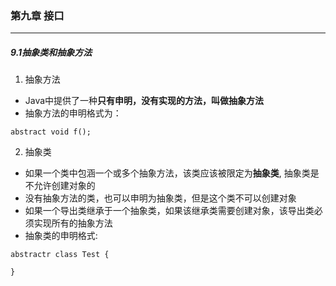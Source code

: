### 第九章   接口 ###
--------------------------


##### 9.1抽象类和抽象方法  
1. 抽象方法  
* Java中提供了一种**只有申明，没有实现的方法，叫做抽象方法**  
* 抽象方法的申明格式为：  
```
abstract void f();
```

2. 抽象类  
* 如果一个类中包涵一个或多个抽象方法，该类应该被限定为**抽象类**, 抽象类是不允许创建对象的    
* 没有抽象方法的类，也可以申明为抽象类，但是这个类不可以创建对象  
* 如果一个导出类继承于一个抽象类，如果该继承类需要创建对象，该导出类必须实现所有的抽象方法 
* 抽象类的申明格式:  
```
abstractr class Test {

}
```
